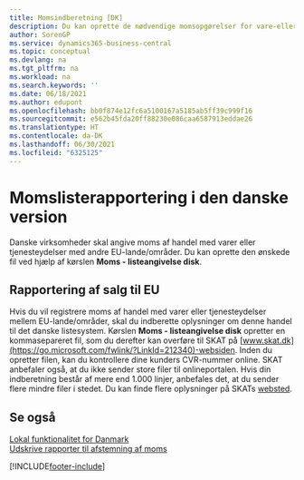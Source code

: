 ```yaml
---
title: Momsindberetning [DK]
description: Du kan oprette de nødvendige momsopgørelser for vare-eller tjeneste filer ved hjælp af kørslen Moms-listeangivelse disk.
author: SorenGP
ms.service: dynamics365-business-central
ms.topic: conceptual
ms.devlang: na
ms.tgt_pltfrm: na
ms.workload: na
ms.search.keywords: ''
ms.date: 06/18/2021
ms.author: edupont
ms.openlocfilehash: bb0f874e12fc6a5100167a5185ab5ff39c999f16
ms.sourcegitcommit: e562b45fda20ff88230e086caa6587913eddae26
ms.translationtype: HT
ms.contentlocale: da-DK
ms.lasthandoff: 06/30/2021
ms.locfileid: "6325125"
---
```

# <a name="vat-vies-reporting-in-the-danish-version"></a>Momslisterapportering i den danske version
Danske virksomheder skal angive moms af handel med varer eller tjenesteydelser med andre EU-lande/områder. Du kan oprette den ønskede fil ved hjælp af kørslen **Moms - listeangivelse disk**.  

## <a name="reporting-eu-sales"></a>Rapportering af salg til EU  
 Hvis du vil registrere moms af handel med varer eller tjenesteydelser mellem EU-lande/områder, skal du indberette oplysninger om denne handel til det danske listesystem. Kørslen **Moms - listeangivelse disk** opretter en kommasepareret fil, som du derefter kan overføre til SKAT på [www.skat.dk](https://go.microsoft.com/fwlink/?LinkId=212340)-websiden. Inden du opretter filen, kan du kontrollere dine kunders CVR-nummer online. SKAT anbefaler også, at du ikke sender store filer til onlineportalen. Hvis din indberetning består af mere end 1.000 linjer, anbefales det, at du sender flere mindre filer i stedet. Du kan finde flere oplysninger på SKATs [websted](https://www.skat.dk).  

## <a name="see-also"></a>Se også  
[Lokal funktionalitet for Danmark](denmark-local-functionality.md)  
 [Udskrive rapporter til afstemning af moms](how-to-print-vat-reconciliation-reports.md)    


[!INCLUDE[footer-include](../../includes/footer-banner.md)]